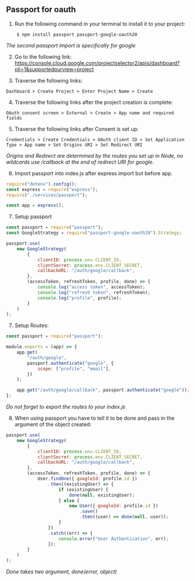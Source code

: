 ## Passport for oauth

1. Run the following command in your terminal to install it to your project:

```
    $ npm install passport passport-google-oauth20
```

_The second passport import is specifically for google_

2. Go to the following link:
   https://console.cloud.google.com/projectselector2/apis/dashboard?pli=1&supportedpurview=project

3. Traverse the following links:

```
Dashboard > Create Project > Enter Project Name > Create
```

4. Traverse the following links after the project creation is complete:

```
OAuth consent screen > External > Create > App name and required fields
```

5. Traverse the following links after Consent is set up:

```
Credentials > Create Credentials > OAuth client ID > Set Application Type > App name > Set Origins URI > Set Redirect URI
```

_Origins and Redirect are determined by the routes you set up in Node, no wildcards use /callback at the end of redirect URI for google._

6. Import passport into index.js after express import but before app.

```javascript
require("dotenv").config();
const express = require("express");
require("./services/passport");

const app = express();
```

7. Setup passport

```javascript
const passport = require("passport");
const GoogleStrategy = require("passport-google-oauth20").Strategy;

passport.use(
    new GoogleStrategy(
        {
            clientID: process.env.CLIENT_ID,
            clientSecret: process.env.CLIENT_SECRET,
            callbackURL: "/auth/google/callback",
        },
        (accessToken, refreshToken, profile, done) => {
            console.log("access token", accessToken);
            console.log("refresh token", refreshToken);
            console.log("profile", profile);
        }
    )
);
```

7. Setup Routes:

```javascript
const passport = require("passport");

module.exports = (app) => {
    app.get(
        "/auth/google",
        passport.authenticate("google", {
            scope: ["profile", "email"],
        })
    );

    app.get("/auth/google/callback", passport.authenticate("google"));
};
```

_Do not forget to export the routes to your index.js_

8. When using passport you have to tell it to be done and pass in the argument of the object created:

```javascript
passport.use(
    new GoogleStrategy(
        {
            clientID: process.env.CLIENT_ID,
            clientSecret: process.env.CLIENT_SECRET,
            callbackURL: "/auth/google/callback",
        },
        (accessToken, refreshToken, profile, done) => {
            User.findOne({ googleId: profile.id })
                .then((existingUser) => {
                    if (existingUser) {
                        done(null, existingUser);
                    } else {
                        new User({ googleId: profile.id })
                            .save()
                            .then((user) => done(null, user));
                    }
                })
                .catch((err) => {
                    console.error("User Authentication", err);
                });
        }
    )
);
```

_Done takes two argument, done(error, object)_
